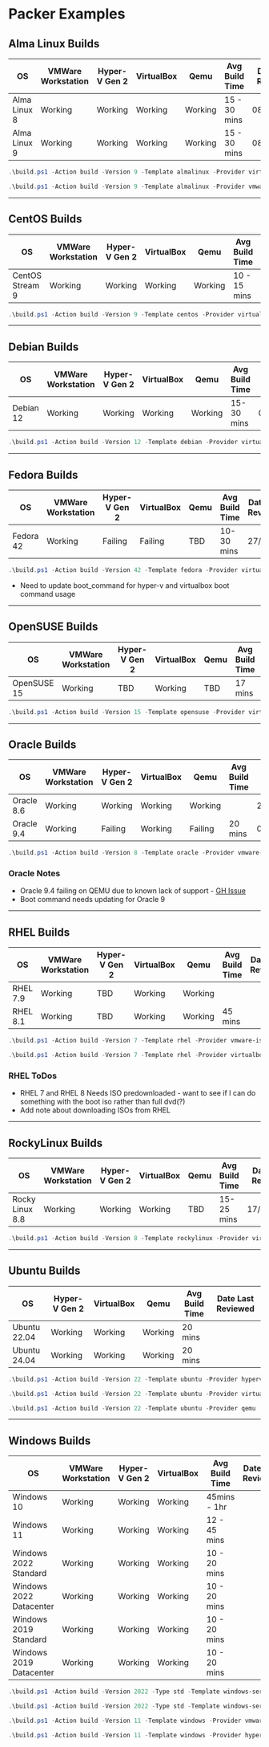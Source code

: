 # Packer Examples

## Alma Linux Builds

| OS           | VMWare Workstation | Hyper-V Gen 2 | VirtualBox | Qemu    | Avg Build Time | Date Last Reviewed |
|--------------|--------------------|---------------|------------|---------|----------------|--------------------|
| Alma Linux 8 | Working            | Working       | Working    | Working | 15 - 30 mins   | 08/06/2025         |
| Alma Linux 9 | Working            | Working       | Working    | Working | 15 - 30 mins   | 08/06/2025         |

```powershell
.\build.ps1 -Action build -Version 9 -Template almalinux -Provider virtualbox-iso
```

```powershell
.\build.ps1 -Action build -Version 9 -Template almalinux -Provider vmware-iso
```

---

## CentOS Builds

| OS              | VMWare Workstation | Hyper-V Gen 2 | VirtualBox | Qemu    | Avg Build Time | Date Last Reviewed |
|-----------------|--------------------|---------------|------------|---------|----------------|--------------------|
| CentOS Stream 9 | Working            | Working       | Working    | Working | 10 - 15 mins   | 17/05/2025         |

```powershell
.\build.ps1 -Action build -Version 9 -Template centos -Provider virtualbox-iso
```

---

## Debian Builds

| OS        | VMWare Workstation | Hyper-V Gen 2 | VirtualBox | Qemu    | Avg Build Time | Date Last Reviewed |
|-----------|--------------------|---------------|------------|---------|----------------|--------------------|
| Debian 12 | Working            | Working       | Working    | Working | 15-30 mins     | 05/07/2025         |

```powershell
.\build.ps1 -Action build -Version 12 -Template debian -Provider virtualbox-iso
```

---

## Fedora Builds

| OS        | VMWare Workstation | Hyper-V Gen 2 | VirtualBox | Qemu | Avg Build Time | Date Last Reviewed |
|-----------|--------------------|---------------|------------|------|----------------|--------------------|
| Fedora 42 | Working            | Failing       | Failing    | TBD  | 10-30 mins     | 27/7/25            |

```powershell
.\build.ps1 -Action build -Version 42 -Template fedora -Provider virtualbox-iso
```

- Need to update boot_command for hyper-v and virtualbox boot command usage

---

## OpenSUSE Builds

| OS          | VMWare Workstation | Hyper-V Gen 2 | VirtualBox | Qemu | Avg Build Time | Date Last Reviewed |
|-------------|--------------------|---------------|------------|------|----------------|--------------------|
| OpenSUSE 15 | Working            | TBD           | Working    | TBD  | 17 mins        | 27/07/2025         |

```powershell
.\build.ps1 -Action build -Version 15 -Template opensuse -Provider virtualbox-iso
```

---

## Oracle Builds

| OS         | VMWare Workstation | Hyper-V Gen 2 | VirtualBox | Qemu    | Avg Build Time | Date Last Reviewed |
|------------|--------------------|---------------|------------|---------|----------------|--------------------|
| Oracle 8.6 | Working            | Working       | Working    | Working |                | 27/07/2025         |
| Oracle 9.4 | Working            | Failing       | Working    | Failing | 20 mins        | 06/08/2025         |

```powershell
.\build.ps1 -Action build -Version 8 -Template oracle -Provider vmware-iso
```

### Oracle Notes

- Oracle 9.4 failing on QEMU due to known lack of support - [GH Issue](https://github.com/hashicorp/packer-plugin-qemu/issues/76)
- Boot command needs updating for Oracle 9

---

## RHEL Builds

| OS       | VMWare Workstation | Hyper-V Gen 2 | VirtualBox | Qemu    | Avg Build Time | Date Last Reviewed |
|----------|--------------------|---------------|------------|---------|----------------|--------------------|
| RHEL 7.9 | Working            | TBD           | Working    | Working |                |                    |
| RHEL 8.1 | Working            | TBD           | Working    | Working | 45 mins        |                    |

```powershell
.\build.ps1 -Action build -Version 7 -Template rhel -Provider vmware-iso
```

```powershell
.\build.ps1 -Action build -Version 7 -Template rhel -Provider virtualbox-iso
```

### RHEL ToDos

- RHEL 7 and RHEL 8 Needs ISO predownloaded - want to see if I can do something with the boot iso rather than full dvd(?)
- Add note about downloading ISOs from RHEL

---

## RockyLinux Builds

| OS              | VMWare Workstation | Hyper-V Gen 2 | VirtualBox | Qemu | Avg Build Time | Date Last Reviewed |
|-----------------|--------------------|---------------|------------|------|----------------|--------------------|
| Rocky Linux 8.8 | Working            | Working       | Working    | TBD  | 15-25 mins     | 17/08/2025         |

```powershell
.\build.ps1 -Action build -Version 8 -Template rockylinux -Provider virtualbox-iso
```

---

## Ubuntu Builds

| OS           | Hyper-V Gen 2 | VirtualBox | Qemu    | Avg Build Time | Date Last Reviewed |
|--------------|---------------|------------|---------|----------------|--------------------|
| Ubuntu 22.04 | Working       | Working    | Working | 20 mins        |                    |
| Ubuntu 24.04 | Working       | Working    | Working | 20 mins        |                    |

```powershell
.\build.ps1 -Action build -Version 22 -Template ubuntu -Provider hyperv-iso
```

```powershell
.\build.ps1 -Action build -Version 22 -Template ubuntu -Provider virtualbox-iso
```

```powershell
.\build.ps1 -Action build -Version 22 -Template ubuntu -Provider qemu
```

---

## Windows Builds

| OS                      | VMWare Workstation | Hyper-V Gen 2 | VirtualBox | Avg Build Time | Date Last Reviewed |
|-------------------------|--------------------|---------------|------------|----------------|--------------------|
| Windows 10              | Working            | Working       | Working    | 45mins - 1hr   |                    |
| Windows 11              | Working            | Working       | Working    | 12 - 45 mins   |                    |
| Windows 2022 Standard   | Working            | Working       | Working    | 10 - 20 mins   |                    |
| Windows 2022 Datacenter | Working            | Working       | Working    | 10 - 20 mins   |                    |
| Windows 2019 Standard   | Working            | Working       | Working    | 10 - 20 mins   |                    |
| Windows 2019 Datacenter | Working            | Working       | Working    | 10 - 20 mins   |                    |

```powershell
.\build.ps1 -Action build -Version 2022 -Type std -Template windows-server -Provider vmware-iso
```

```powershell
.\build.ps1 -Action build -Version 2022 -Type std -Template windows-server -Provider hyperv-iso -Generation 2
```

```powershell
.\build.ps1 -Action build -Version 11 -Template windows -Provider vmware-iso
```

```powershell
.\build.ps1 -Action build -Version 11 -Template windows -Provider hyperv-iso -Generation 2
```
